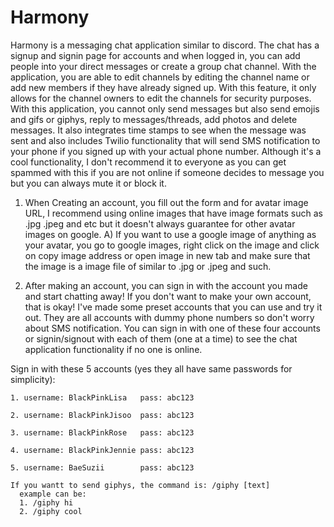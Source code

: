 # Harmony

Harmony is a messaging chat application similar to discord. The chat has a signup and signin page for accounts and when logged in, you can add people into your direct messages or create a group chat channel. With the application, you are able to edit channels by editing the channel name or add new members if they have already signed up. With this feature, it only allows for the channel owners to edit the channels for security purposes. With this application, you cannot only send messages but also send emojis and gifs or giphys, reply to messages/threads, add photos and delete messages. It also integrates time stamps to see when the message was sent and also includes Twilio functionality that will send SMS notification to your phone if you signed up with your actual phone number. Although it's a cool functionality, I don't recommend it to everyone as you can get spammed with this if you are not online if someone decides to message you but you can always mute it or block it. 

1. When Creating an account, you fill out the form and for avatar image URL, I recommend using online images that have image formats such as .jpg .jpeg and etc but it doesn't always guarantee for other avatar images on google. 
    A) If you want to use a google image of anything as your avatar, you go to google images, right click on the image and click on copy image address or             open image in new tab and make sure that the image is a image file of similar to .jpg or .jpeg and such. 
    
2. After making an account, you can sign in with the account you made and start chatting away! If you don't want to make your own account, that is okay!  I've made some preset accounts that you can use and try it out. They are all accounts with dummy phone numbers so don't worry about SMS notification. You can sign in with one of these four accounts or signin/signout with each of them (one at a time) to see the chat application functionality if no one is online.

  Sign in with these 5 accounts (yes they all have same passwords for simplicity):
  
    1. username: BlackPinkLisa   pass: abc123
    
    2. username: BlackPinkJisoo  pass: abc123
    
    3. username: BlackPinkRose   pass: abc123
    
    4. username: BlackPinkJennie pass: abc123
    
    5. username: BaeSuzii        pass: abc123
    
    If you wantt to send giphys, the command is: /giphy [text]
      example can be:
      1. /giphy hi 
      2. /giphy cool           
